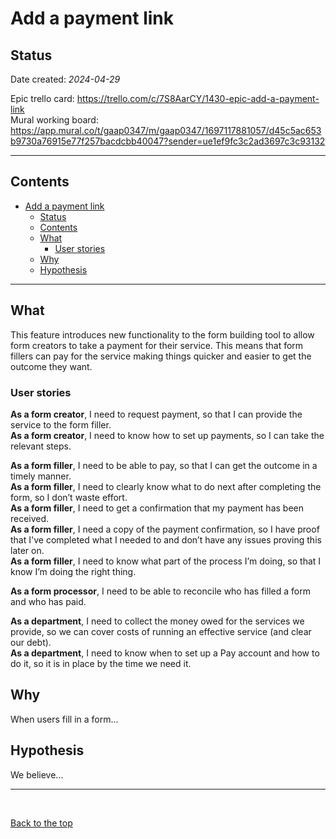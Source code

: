 # Add a payment link

## Status

Date created: *2024-04-29* 

Epic trello card: https://trello.com/c/7S8AarCY/1430-epic-add-a-payment-link  
Mural working board: https://app.mural.co/t/gaap0347/m/gaap0347/1697117881057/d45c5ac653b9730a76915e77f257bacdcbb40047?sender=ue1ef9fc3c2ad3697c3c93132  
___

## Contents  

- [Add a payment link](#add-a-payment-link)
  - [Status](#status)
  - [Contents](#contents)
  - [What](#what)
    - [User stories](#user-stories)
  - [Why](#why)
  - [Hypothesis](#hypothesis)
___

## What  

This feature introduces new functionality to the form building tool to allow form creators to take a payment for their service. This means that form fillers can pay for the service making things quicker and easier to get the outcome they want.  


### User stories  

**As a form creator**, I need to request payment, so that I can provide the service to the form filler.  
**As a form creator**, I need to know how to set up payments, so I can take the relevant steps.   

**As a form filler**, I need to be able to pay, so that I can get the outcome in a timely manner.  
**As a form filler**, I need to clearly know what to do next after completing the form, so I don’t waste effort.  
**As a form filler**, I need to get a confirmation that my payment has been received.  
**As a form filler**, I need a copy of the payment confirmation, so I have proof that I've completed what I needed to and don’t have any issues proving this later on.  
**As a form filler**, I need to know what part of the process I’m doing, so that I know I’m doing the right thing.  

**As a form processor**, I need to be able to reconcile who has filled a form and who has paid.  

**As a department**, I need to collect the money owed for the services we provide, so we can cover costs of running an effective service (and clear our debt).  
**As a department**, I need to know when to set up a Pay account and how to do it, so it is in place by the time we need it.  


## Why  

When users fill in a form... 

## Hypothesis  

We believe... 

___

<br> 

[Back to the top](#add-a-payment-link)
